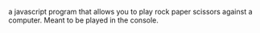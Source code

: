 a javascript program that allows you to play rock paper scissors against a computer. Meant to be played in the console.